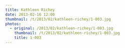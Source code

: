 ```yaml
---
title: Kathleen Richey
date: 2013-02-16 12:00
thumbnail: /t/2013/02/kathleen-richey/1-003.jpg
photos:
  - original: /2013/02/kathleen-richey/1-003.jpg
    thumbnail: /t/2013/02/kathleen-richey/1-003.jpg
    title: 1-003
---
```

